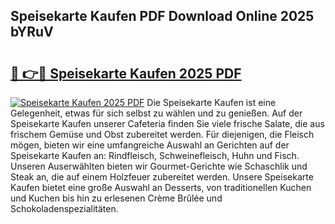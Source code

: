 ## Speisekarte Kaufen PDF Download Online 2025 bYRuV

# <h2><a href="http://gc94l89.nevu.top/?p=Speisekarte+Kaufen">🔗 👉🔴 Speisekarte Kaufen 2025 PDF</a></h2>

[![Speisekarte Kaufen 2025 PDF](https://i.imgur.com/dBaPXMq.png)](http://gc94l89.nevu.top/?p=Speisekarte+Kaufen)
Die Speisekarte Kaufen ist eine Gelegenheit, etwas für sich selbst zu wählen und zu genießen. Auf der Speisekarte Kaufen unserer Cafeteria finden Sie viele frische Salate, die aus frischem Gemüse und Obst zubereitet werden. Für diejenigen, die Fleisch mögen, bieten wir eine umfangreiche Auswahl an Gerichten auf der Speisekarte Kaufen an: Rindfleisch, Schweinefleisch, Huhn und Fisch. Unseren Auserwählten bieten wir Gourmet-Gerichte wie Schaschlik und Steak an, die auf einem Holzfeuer zubereitet werden. Unsere Speisekarte Kaufen bietet eine große Auswahl an Desserts, von traditionellen Kuchen und Kuchen bis hin zu erlesenen Crème Brûlée und Schokoladenspezialitäten.

